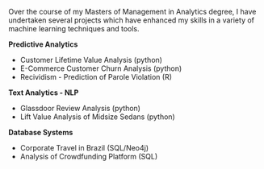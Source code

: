 Over the course of my Masters of Management in Analytics degree, I have undertaken several projects which have enhanced my skills in a variety of machine learning techniques and tools.

**Predictive Analytics**
- Customer Lifetime Value Analysis (python)
- E-Commerce Customer Churn Analysis (python)
- Recividism - Prediction of Parole Violation (R)

**Text Analytics - NLP**
- Glassdoor Review Analysis (python)
- Lift Value Analysis of Midsize Sedans (python)

**Database Systems**
- Corporate Travel in Brazil (SQL/Neo4j)
- Analysis of Crowdfunding Platform (SQL)
